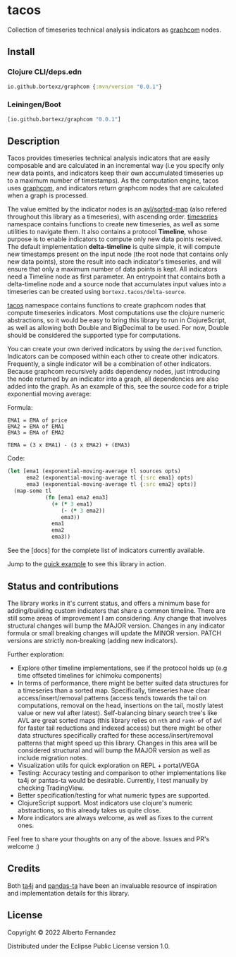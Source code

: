 # tacos

Collection of timeseries technical analysis indicators as [graphcom](https://github.com/bortexz/graphcom) nodes.

## Install

### Clojure CLI/deps.edn
```clojure
io.github.bortexz/graphcom {:mvn/version "0.0.1"}
```

### Leiningen/Boot
```clojure
[io.github.bortexz/graphcom "0.0.1"]
```

## Description

Tacos provides timeseries technical analysis indicators that are easily composable and are calculated in an incremental way (i.e you specify only new data points, and indicators keep their own accumulated timeseries up to a maximum number of timestamps). As the computation engine, tacos uses [graphcom](https://github.com/bortexz/graphcom), and indicators return graphcom nodes that are calculated when a graph is processed.

The value emitted by the indicator nodes is an [avl/sorted-map](https://github.com/clojure/data.avl) (also refered throughout this library as a timeseries), with ascending order. [timeseries](./src/bortexz/tacos/timeseries.clj) namespace contains functions to create new timeseries, as well as some utilities to navigate them. It also contains a protocol **Timeline**, whose purpose is to enable indicators to compute only new data points received. The default implementation **delta-timeline** is quite simple, it will compute new timestamps present on the input node (the root node that contains only new data points), store the result into each indicator's timeseries, and will ensure that only a maximum number of data points is kept. All indicators need a Timeline node as first parameter. An entrypoint that contains both a delta-timeline node and a source node that accumulates input values into a timeseries can be created using `bortexz.tacos/delta-source`.

[tacos](./src/bortexz/tacos.clj) namespace contains functions to create graphcom nodes that compute timeseries indicators. Most computations use the clojure numeric abstractions, so it would be easy to bring this library to run in ClojureScript, as well as allowing both Double and BigDecimal to be used. For now, Double should be considered the supported type for computations.

You can create your own derived indicators by using the `derived` function. Indicators can be composed within each other to create other indicators. Frequently, a single indicator will be a combination of other indicators. Because graphcom recursively adds dependency nodes, just introducing the node returned by an indicator into a graph, all dependencies are also added into the graph. As an example of this, see the source code for a triple exponential moving average:

Formula:
```
EMA1 = EMA of price
EMA2 = EMA of EMA1
EMA3 = EMA of EMA2

TEMA = (3 x EMA1) - (3 x EMA2) + (EMA3)
```

Code:
```clojure
(let [ema1 (exponential-moving-average tl sources opts)
      ema2 (exponential-moving-average tl {:src ema1} opts)
      ema3 (exponential-moving-average tl {:src ema2} opts)]
  (map-some tl
            (fn [ema1 ema2 ema3]
              (+ (* 3 ema1)
                 (- (* 3 ema2))
                 ema3))
              ema1
              ema2
              ema3))
```

See the [docs] for the complete list of indicators currently available.

Jump to the [quick example](./examples/quick_example.clj) to see this library in action.

## Status and contributions

The library works in it's current status, and offers a minimum base for adding/building custom indicators that share a common timeline. There are still some areas of improvement I am considering. Any change that involves structural changes will bump the MAJOR version. Changes in any indicator formula or small breaking changes will update the MINOR version. PATCH versions are strictly non-breaking (adding new indicators).

Further exploration:
- Explore other timeline implementations, see if the protocol holds up (e.g time offseted timelines for ichimoku components)
- In terms of performance, there might be better suited data structures for a timeseries than a sorted map. Specifically, timeseries have clear access/insert/removal patterns (access tends towards the tail on computations, removal on the head, insertions on the tail, mostly latest value or new val after latest). Self-balancing binary search tree's like AVL are great sorted maps (this library relies on `nth` and `rank-of` of avl for faster tail reductions and indexed access) but there might be other data structures specifically crafted for these access/insert/removal patterns that might speed up this library. Changes in this area will be considered structural and will bump the MAJOR version as well as include migration notes.
- Visualization utils for quick exploration on REPL + portal/VEGA
- Testing: Accuracy testing and comparison to other implementations like ta4j or pantas-ta would be desirable. Currently, I test manually by checking TradingView.
- Better specification/testing for what numeric types are supported.
- ClojureScript support. Most indicators use clojure's numeric abstractions, so this already takes us quite close.
- More indicators are always welcome, as well as fixes to the current ones.

Feel free to share your thoughts on any of the above. Issues and PR's welcome :)

## Credits

Both [ta4j](https://github.com/ta4j/ta4j) and [pandas-ta](https://github.com/twopirllc/pandas-ta) have been an invaluable resource of inspiration and implementation details for this library.

## License

Copyright © 2022 Alberto Fernandez

Distributed under the Eclipse Public License version 1.0.
